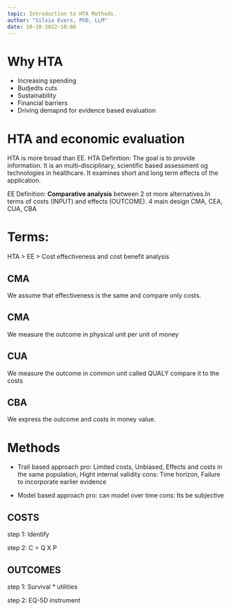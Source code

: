 ```yaml
---
topic: Introduction to HTA Methods. 
author: "Silvia Evers, PhD, LLM"
date: 10-10-2022-10:00 
---
```


# Why HTA

- Increasing spending
- Budjedts cuts 
- Sustainability
- Financial barriers 
- Driving demapnd for evidence based evaluation 

# HTA and economic evaluation

HTA is more broad than EE. 
HTA Definition: The goal is to provide information. It is an multi-disciplinary, scientific based assessment og technologies in healthcare. It examines short and long term effects of the application. 

EE Definition: **Comparative analysis** between 2 ot more alternatives.In terms of costs (INPUT) and effects (OUTCOME). 4 main design CMA, CEA, CUA, CBA

# Terms:

HTA > EE > Cost effectiveness and cost benefit analysis 

## CMA
 We assume that effectiveness is the same and compare only costs. 

## CMA
 We measure the outcome in physical unit per unit of money 

## CUA 
 We measure the outcome in common unit called QUALY compare it to the costs 

## CBA 
We express the outcome and costs in money value. 

# Methods 
- Trail based approach 
pro: Limited costs, Unbiased, Effects and costs in the same population, Hight internal validity
cons: Time horizon, Failure to incorporate earlier evidence 

- Model based approach 
pro: can model over time
cons: Its be subjective 

## COSTS 
step 1: Identify

step 2: C = Q X P

## OUTCOMES
step 1: Survival * utilities 

step 2: EQ-5D instrument 
